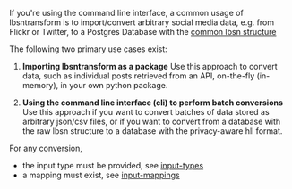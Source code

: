 If you're using the command line interface, a common usage of lbsntransform is to
import/convert arbitrary social media data, e.g. from Flickr or Twitter, to a Postgres Database
with the [common lbsn structure](https://lbsn.vgiscience.org/)

The following two primary use cases exist:

1. **Importing lbsntransform as a package**
   Use this approach to convert data, such as individual posts 
   retrieved from an API, on-the-fly (in-memory), in your own
   python package.

2. **Using the command line interface (cli) to perform batch conversions**
   Use this approach if you want to convert batches of data stored as
   arbitrary json/csv files, or if you want to convert from a database 
   with the raw lbsn structure to a database with the privacy-aware hll 
   format.

For any conversion,  

- the input type must be provided, see [input-types](/lbsntransform/docs/input-types)  
- a mapping must exist, see [input-mappings](/lbsntransform/docs/input-mappings)  
